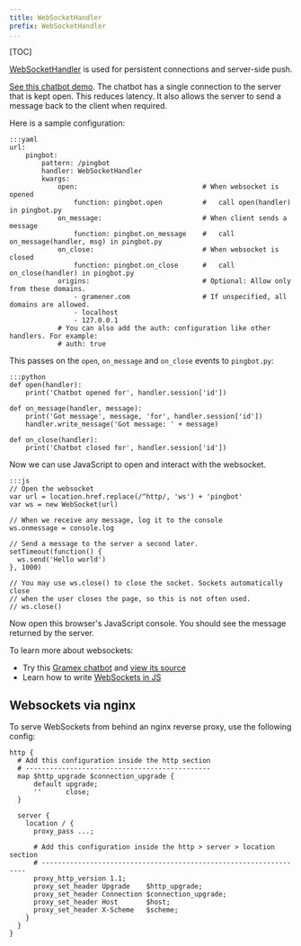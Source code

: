 ```yaml
---
title: WebSocketHandler
prefix: WebSocketHandler
...
```


[TOC]

[WebSocketHandler][websockethandler] is used for persistent connections and
server-side push.

[See this chatbot demo](chat.html). The chatbot has a single connection to the
server that is kept open. This reduces latency. It also allows the server to send
a message back to the client when required.

Here is a sample configuration:

    :::yaml
    url:
        pingbot:
            pattern: /pingbot
            handler: WebSocketHandler
            kwargs:
                open:                               # When websocket is opened
                    function: pingbot.open          #   call open(handler) in pingbot.py
                on_message:                         # When client sends a message
                    function: pingbot.on_message    #   call on_message(handler, msg) in pingbot.py
                on_close:                           # When websocket is closed
                    function: pingbot.on_close      #   call on_close(handler) in pingbot.py
                origins:                            # Optional: Allow only from these domains.
                    - gramener.com                  # If unspecified, all domains are allowed.
                    - localhost
                    - 127.0.0.1
                # You can also add the auth: configuration like other handlers. For example:
                # auth: true

This passes on the `open`, `on_message` and `on_close` events to `pingbot.py`:

    :::python
    def open(handler):
        print('Chatbot opened for', handler.session['id'])

    def on_message(handler, message):
        print('Got message', message, 'for', handler.session['id'])
        handler.write_message('Got message: ' + message)

    def on_close(handler):
        print('Chatbot closed for', handler.session['id'])

Now we can use JavaScript to open and interact with the websocket.

    :::js
    // Open the websocket
    var url = location.href.replace(/^http/, 'ws') + 'pingbot'
    var ws = new WebSocket(url)

    // When we receive any message, log it to the console
    ws.onmessage = console.log

    // Send a message to the server a second later.
    setTimeout(function() {
      ws.send('Hello world')
    }, 1000)

    // You may use ws.close() to close the socket. Sockets automatically close
    // when the user closes the page, so this is not often used.
    // ws.close()

Now open this browser's JavaScript console. You should see the message returned by the server.

To learn more about websockets:

- Try this [Gramex chatbot](chat.html) and [view its source][chatbot-source]
- Learn how to write [WebSockets in JS][websocket-clients]

## Websockets via nginx

To serve WebSockets from behind an nginx reverse proxy, use the following config:

    http {
      # Add this configuration inside the http section
      # ----------------------------------------------
      map $http_upgrade $connection_upgrade {
          default upgrade;
          ''      close;
      }

      server {
        location / {
          proxy_pass ...;

          # Add this configuration inside the http > server > location section
          # ------------------------------------------------------------------
          proxy_http_version 1.1;
          proxy_set_header Upgrade    $http_upgrade;
          proxy_set_header Connection $connection_upgrade;
          proxy_set_header Host       $host;
          proxy_set_header X-Scheme   $scheme;
        }
      }
    }

[websockethandler]: https://learn.gramener.com/gramex/gramex.handlers.html#gramex.handlers.WebSocketHandler
[chatbot-source]: https://github.com/gramexrecipes/gramex-guide/blob/master/websockethandler/websocketchat.py
[websocket-clients]: https://developer.mozilla.org/en-US/docs/Web/API/WebSockets_API/Writing_WebSocket_client_applications

<script>
var pre = [].slice.call(document.querySelectorAll('pre'))

function next() {
  var element = pre.shift(),
      text = element.textContent
  if (text.match(/new WebSocket/))
    eval(text)
  if (pre.length > 0) { next() }
}
next()
</script>
